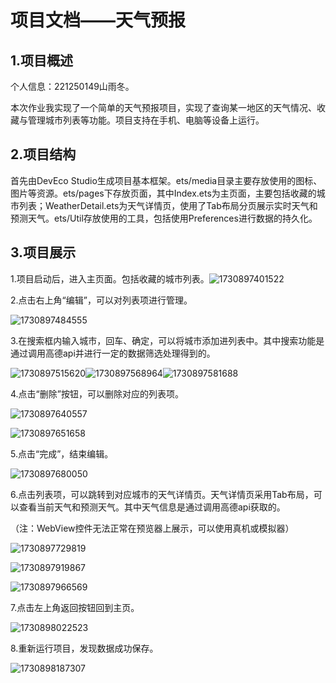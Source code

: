 # 项目文档——天气预报

## 1.项目概述

个人信息：221250149山雨冬。

本次作业我实现了一个简单的天气预报项目，实现了查询某一地区的天气情况、收藏与管理城市列表等功能。项目支持在手机、电脑等设备上运行。

## 2.项目结构

首先由DevEco Studio生成项目基本框架。ets/media目录主要存放使用的图标、图片等资源。ets/pages下存放页面，其中Index.ets为主页面，主要包括收藏的城市列表；WeatherDetail.ets为天气详情页，使用了Tab布局分页展示实时天气和预测天气。ets/Util存放使用的工具，包括使用Preferences进行数据的持久化。

## 3.项目展示

1.项目启动后，进入主页面。包括收藏的城市列表。![1730897401522](image/README/1730897401522.png)

2.点击右上角“编辑”，可以对列表项进行管理。

![1730897484555](image/README/1730897484555.png)

3.在搜索框内输入城市，回车、确定，可以将城市添加进列表中。其中搜索功能是通过调用高德api并进行一定的数据筛选处理得到的。

![1730897515620](image/README/1730897515620.png)![1730897568964](image/README/1730897568964.png)![1730897581688](image/README/1730897581688.png)

4.点击“删除”按钮，可以删除对应的列表项。

![1730897640557](image/README/1730897640557.png)

![1730897651658](image/README/1730897651658.png)

5.点击“完成”，结束编辑。

![1730897680050](image/README/1730897680050.png)

6.点击列表项，可以跳转到对应城市的天气详情页。天气详情页采用Tab布局，可以查看当前天气和预测天气。其中天气信息是通过调用高德api获取的。

（注：WebView控件无法正常在预览器上展示，可以使用真机或模拟器）

![1730897729819](image/README/1730897729819.png)

![1730897919867](image/README/1730897919867.png)

![1730897966569](image/README/1730897966569.png)

7.点击左上角返回按钮回到主页。

![1730898022523](image/README/1730898022523.png)

8.重新运行项目，发现数据成功保存。

![1730898187307](image/README/1730898187307.png)
